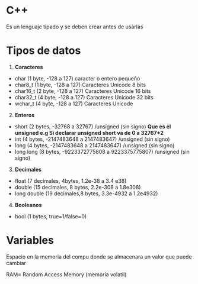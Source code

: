 # C++
Es un lenguaje tipado y se deben crear antes de usarlas

# Tipos de datos
1. **Caracteres**
- char (1 byte, -128 a 127) caracter o entero pequeño
- char8_t (1 byte, -128 a 127) Caracteres Unicode 8 bits
- char16_t (2 byte, -128 a 127) Caracteres Unicode 16 bits
- char32_t (4 byte, -128 a 127) Caracteres Unicode 32 bits
- wchar_t (4 byte, -128 a 127) Caracteres Unicode

2. **Enteros**
- short (2 bytes, -32768 a 32767) /unsigned (sin signo)
**Que es el unsigned e.g Si declarar unsigned short va de 0 a 32767*2**
- int (4 bytes, -2147483648 a 2147483647) /unsigned (sin signo)
- long (4 bytes, -2147483648 a 2147483647) /unsigned (sin signo)
- long long (8 bytes, -9223372775808 a 9223375775807) /unsigned (sin signo)

3. **Decimales**
- float (7 decimales, 4bytes, 1.2e-38 a 3.4 e38)
- double (15 decimales, 8 bytes, 2.2e-308 a 1.8e308)
- long double (19 decimales,8 bytes, 3.3e-4932 a 1.2e4932)

4. **Booleanos**
- bool (1 bytes, true=1/false=0)

# Variables

Espacio en la memoria del compu donde se almacenara un valor que puede cambiar

RAM= Random Access Memory (memoria volatil)

